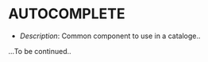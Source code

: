 AUTOCOMPLETE
============
* _Description_: Common component to use in a cataloge..

...To be continued..